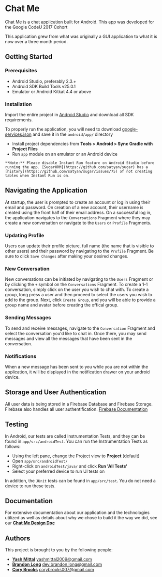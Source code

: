 # Chat Me

Chat Me is a chat application built for Android. This app was developed for the Google CodeU 2017 Cohort

This application grew from what was originally a GUI application to what it is now over a three month period. 



## Getting Started

### Prerequisites

* Android Studio, preferably 2.3.+
* Android SDK Build Tools v25.0.1
* Emulator or Android Kitkat 4.4 or above 

### Installation

 Import the entire project in [Android Studio](https://developer.android.com/studio/index.html) and download all SDK requirements.
 
To properly run the application, you will need to download [google-services.json](https://drive.google.com/open?id=0B_MDZBcgZXIJellRT2VHLUh1ejA) and save it in the `android/app/` directory

   * Install project dependencies from __Tools > Android > Sync Gradle with Project Files__
   * Run `app` module on an emulator or an Android device
 

    **Note:** Please disable Instant Run feature on Android Studio before running the app. [SugarORM](https://github.com/satyan/sugar) has a [history](https://github.com/satyan/sugar/issues/75) of not creating tables when Instant Run is on.

## Navigating the Application

At startup, the user is prompted to create an account or log in using their email and password. On creation of a new account, their username is created using the front half of their email address. On a successful log in, the application navigates to the `Conversations` Fragment where they may create a new conversation or navigate to the `Users` or `Profile` Fragments.

### Updating Profile

Users can update their profile picture, full name (the name that is visible to other users) and their password by navigating to the `Profile` Fragment. Be sure to click `Save Changes` after making your desired changes.

### New Conversation

New conversations can be initiated by navigating to the `Users` Fragment or by clicking the `+` symbol on the `Conversations` Fragment. To create a 1-1 conversation, simply click on the user you wish to chat with. To create a group, long press a user and then proceed to select the users you wish to add to the group. Next, click `Create Group`, and you will be able to provide a group name and avatar before creating the offical group.

### Sending Messages

To send and receive messages, navigate to the `Conversation` Fragment and select the conversation you'd like to chat in. Once there, you may send messages and view all the messages that have been sent in the conversation.

### Notifications

When a new message has been sent to you while you are not within the application, it will be displayed in the notification drawer on your android device.


## Storage and User Authentication

All user data is being stored in a Firebase Database and Firebase Storage. Firebase also handles all user authentification. [Firebase Documentation](https://firebase.google.com/docs/)

## Testing

In Android, our tests are called Instrumentation Tests, and they can be found in `app/src/androidTest`. You can run the Instrumentation Tests as follows:
* Using the left pane, change the Project view to __Project__ (default)
* Open `app/src/androidTest/`
* Right-click on `androidTest/java/` and click __Run 'All Tests'__
* Select your preferred device to run UI tests on

In addition, the `JUnit` tests can be found in `app/src/test`. You do not need a device to run these tests.


## Documentation

For  extensive documentation about our application and the technologies utilized as well as details about why we chose to build it the way we did, see our [**Chat Me Design Doc**](https://docs.google.com/document/d/1vKqHBiuqkTzTM-3H5VVxTm3h1JvIpV3foNUE4OLFWZM/edit?usp=sharing)
## Authors

This project is brought to you by the following people:
* [**Yash Mittal**](https://github.com/ymittal) <yashmittal2009@gmail.com>
* [**Brandon Long**](https://github.com/blong1996) <dev.brandon.long@gmail.com>
* [**Cory Brooks**](https://github.com/corybrooks) <corybrooks007@gmail.com>
